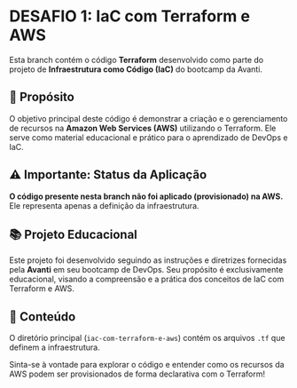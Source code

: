 # DESAFIO 1: IaC com Terraform e AWS

Esta branch contém o código **Terraform** desenvolvido como parte do projeto de **Infraestrutura como Código (IaC)** do bootcamp da Avanti.


## 🚀 Propósito

O objetivo principal deste código é demonstrar a criação e o gerenciamento de recursos na **Amazon Web Services (AWS)** utilizando o Terraform. Ele serve como material educacional e prático para o aprendizado de DevOps e IaC.


## ⚠️ Importante: Status da Aplicação

**O código presente nesta branch não foi aplicado (provisionado) na AWS.** Ele representa apenas a definição da infraestrutura. 


## 📚 Projeto Educacional

Este projeto foi desenvolvido seguindo as instruções e diretrizes fornecidas pela **Avanti** em seu bootcamp de DevOps. Seu propósito é exclusivamente educacional, visando a compreensão e a prática dos conceitos de IaC com Terraform e AWS.


## 📁 Conteúdo

O diretório principal (`iac-com-terraform-e-aws`) contém os arquivos `.tf` que definem a infraestrutura.

Sinta-se à vontade para explorar o código e entender como os recursos da AWS podem ser provisionados de forma declarativa com o Terraform!

